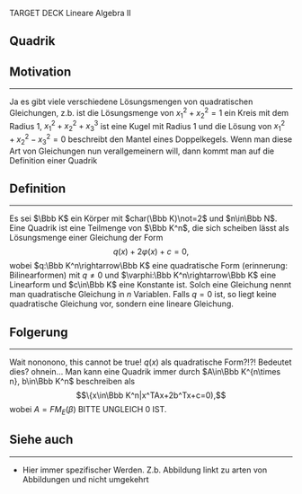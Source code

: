 
TARGET DECK
Lineare Algebra II

Quadrik
--
## Motivation
***
Ja es gibt viele verschiedene Lösungsmengen von quadratischen Gleichungen, z.b. ist die Lösungsmenge von $x_1^2+x_2^2=1$ ein Kreis mit dem Radius 1, $x_1^2+x_2^2+x_3^3$ ist eine Kugel mit Radius 1 und die Lösung von $x_1^2+x_2^2-x_3^2=0$ beschreibt den Mantel eines Doppelkegels. Wenn man diese Art von Gleichungen nun verallgemeinern will, dann kommt man auf die Definition einer Quadrik
## Definition
***
Es sei $\Bbb K$ ein Körper mit $char(\Bbb K)\not=2$ und $n\in\Bbb N$. Eine Quadrik ist eine Teilmenge von $\Bbb K^n$, die sich scheiben lässt als Lösungsmenge einer Gleichung der Form $$q(x)+2\varphi(x)+c=0,$$wobei $q:\Bbb K^n\rightarrow\Bbb K$ eine quadratische Form (erinnerung: Bilinearformen) mit $q\not=0$ und $\varphi:\Bbb K^n\rightarrow\Bbb K$ eine Linearform und $c\in\Bbb K$ eine Konstante ist.
Solch eine Gleichung nennt man quadratische Gleichung in $n$ Variablen. Falls $q=0$ ist, so liegt keine quadratische Gleichung vor, sondern eine lineare Gleichung.
## Folgerung
***
Wait nononono, this cannot be true!
$q(x)$ als quadratische Form?!?! Bedeutet dies? ohnein...
Man kann eine Quadrik immer durch $A\in\Bbb K^{n\times n}, b\in\Bbb K^n$ beschreiben als
$$\{x\in\Bbb K^n|x^TAx+2b^Tx+c=0),$$wobei $A=FM_E(\beta)$ BITTE UNGLEICH 0 IST.
## Siehe auch
***
* Hier immer spezifischer Werden. Z.b. Abbildung linkt zu arten von Abbildungen und nicht umgekehrt